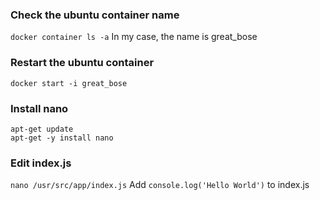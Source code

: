 ### Check the ubuntu container name
`docker container ls -a`
In my case, the name is great_bose

### Restart the ubuntu container 
`docker start -i great_bose`

### Install nano
```
apt-get update
apt-get -y install nano
```

### Edit index.js
`nano /usr/src/app/index.js`
Add `console.log('Hello World')` to index.js

